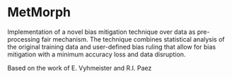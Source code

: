 # MetMorph
Implementation of a novel bias mitigation technique over data as pre-processing fair mechanism. 
The technique combines statistical analysis of the original training data and user-defined bias ruling that allow for bias mitigation with a minimum 
accuracy loss and data disruption. 

Based on the work of E. Vyhmeister and R.I. Paez